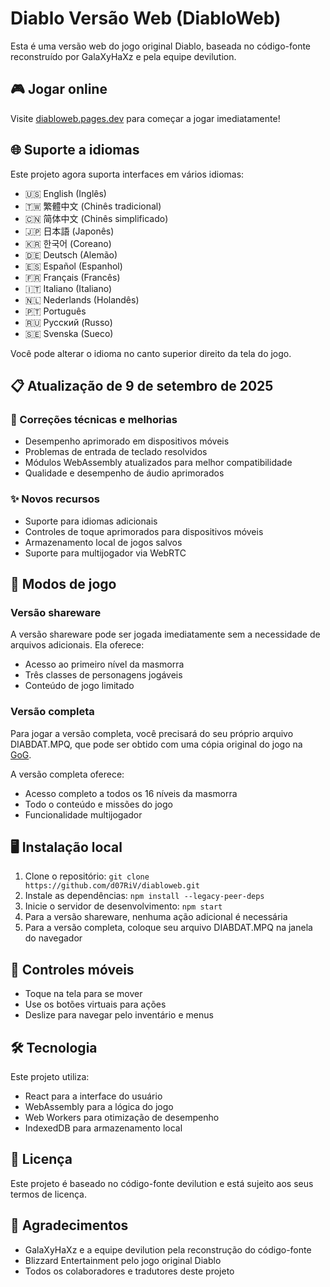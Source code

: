 # Diablo Versão Web (DiabloWeb)

Esta é uma versão web do jogo original Diablo, baseada no código-fonte reconstruído por GalaXyHaXz e pela equipe devilution.

## 🎮 Jogar online

Visite [diabloweb.pages.dev](https://diabloweb.pages.dev) para começar a jogar imediatamente!

## 🌐 Suporte a idiomas

Este projeto agora suporta interfaces em vários idiomas:
- 🇺🇸 English (Inglês)
- 🇹🇼 繁體中文 (Chinês tradicional)
- 🇨🇳 简体中文 (Chinês simplificado)
- 🇯🇵 日本語 (Japonês)
- 🇰🇷 한국어 (Coreano)
- 🇩🇪 Deutsch (Alemão)
- 🇪🇸 Español (Espanhol)
- 🇫🇷 Français (Francês)
- 🇮🇹 Italiano (Italiano)
- 🇳🇱 Nederlands (Holandês)
- 🇵🇹 Português
- 🇷🇺 Русский (Russo)
- 🇸🇪 Svenska (Sueco)

Você pode alterar o idioma no canto superior direito da tela do jogo.

## 📋 Atualização de 9 de setembro de 2025

### 🔧 Correções técnicas e melhorias

- Desempenho aprimorado em dispositivos móveis
- Problemas de entrada de teclado resolvidos
- Módulos WebAssembly atualizados para melhor compatibilidade
- Qualidade e desempenho de áudio aprimorados

### ✨ Novos recursos

- Suporte para idiomas adicionais
- Controles de toque aprimorados para dispositivos móveis
- Armazenamento local de jogos salvos
- Suporte para multijogador via WebRTC

## 🎲 Modos de jogo

### Versão shareware

A versão shareware pode ser jogada imediatamente sem a necessidade de arquivos adicionais. Ela oferece:
- Acesso ao primeiro nível da masmorra
- Três classes de personagens jogáveis
- Conteúdo de jogo limitado

### Versão completa

Para jogar a versão completa, você precisará do seu próprio arquivo DIABDAT.MPQ, que pode ser obtido com uma cópia original do jogo na [GoG](https://www.gog.com/game/diablo).

A versão completa oferece:
- Acesso completo a todos os 16 níveis da masmorra
- Todo o conteúdo e missões do jogo
- Funcionalidade multijogador

## 🖥️ Instalação local

1. Clone o repositório: `git clone https://github.com/d07RiV/diabloweb.git`
2. Instale as dependências: `npm install --legacy-peer-deps`
3. Inicie o servidor de desenvolvimento: `npm start`
4. Para a versão shareware, nenhuma ação adicional é necessária
5. Para a versão completa, coloque seu arquivo DIABDAT.MPQ na janela do navegador

## 📱 Controles móveis

- Toque na tela para se mover
- Use os botões virtuais para ações
- Deslize para navegar pelo inventário e menus

## 🛠️ Tecnologia

Este projeto utiliza:
- React para a interface do usuário
- WebAssembly para a lógica do jogo
- Web Workers para otimização de desempenho
- IndexedDB para armazenamento local

## 📄 Licença

Este projeto é baseado no código-fonte devilution e está sujeito aos seus termos de licença.

## 🙏 Agradecimentos

- GalaXyHaXz e a equipe devilution pela reconstrução do código-fonte
- Blizzard Entertainment pelo jogo original Diablo
- Todos os colaboradores e tradutores deste projeto